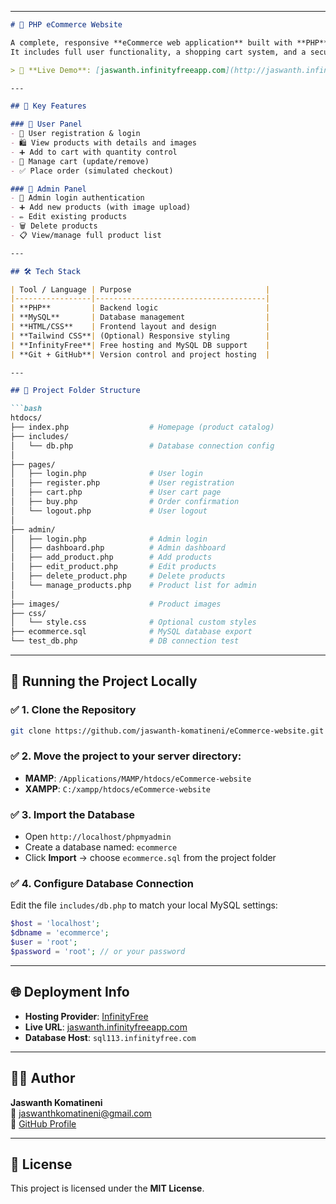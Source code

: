 
---


```markdown
# 🛒 PHP eCommerce Website

A complete, responsive **eCommerce web application** built with **PHP**, **MySQL**, and **HTML/CSS**.  
It includes full user functionality, a shopping cart system, and a secure admin dashboard for managing products.

> 🔗 **Live Demo**: [jaswanth.infinityfreeapp.com](http://jaswanth.infinityfreeapp.com/)

---

## 🚀 Key Features

### 👤 User Panel
- 📝 User registration & login
- 🛍️ View products with details and images
- ➕ Add to cart with quantity control
- 🧺 Manage cart (update/remove)
- ✅ Place order (simulated checkout)

### 🔐 Admin Panel
- 🔑 Admin login authentication
- ➕ Add new products (with image upload)
- ✏️ Edit existing products
- 🗑️ Delete products
- 📋 View/manage full product list

---

## 🛠️ Tech Stack

| Tool / Language | Purpose                              |
|-----------------|--------------------------------------|
| **PHP**         | Backend logic                        |
| **MySQL**       | Database management                  |
| **HTML/CSS**    | Frontend layout and design           |
| **Tailwind CSS**| (Optional) Responsive styling        |
| **InfinityFree**| Free hosting and MySQL DB support    |
| **Git + GitHub**| Version control and project hosting  |

---

## 📁 Project Folder Structure

```bash
htdocs/
├── index.php                  # Homepage (product catalog)
├── includes/
│   └── db.php                 # Database connection config
│
├── pages/
│   ├── login.php              # User login
│   ├── register.php           # User registration
│   ├── cart.php               # User cart page
│   ├── buy.php                # Order confirmation
│   └── logout.php             # User logout
│
├── admin/
│   ├── login.php              # Admin login
│   ├── dashboard.php          # Admin dashboard
│   ├── add_product.php        # Add products
│   ├── edit_product.php       # Edit products
│   ├── delete_product.php     # Delete products
│   └── manage_products.php    # Product list for admin
│
├── images/                    # Product images
├── css/
│   └── style.css              # Optional custom styles
├── ecommerce.sql              # MySQL database export
└── test_db.php                # DB connection test
```

---

## 🧪 Running the Project Locally

### ✅ 1. Clone the Repository
```bash
git clone https://github.com/jaswanth-komatineni/eCommerce-website.git
```

### ✅ 2. Move the project to your server directory:
- **MAMP**: `/Applications/MAMP/htdocs/eCommerce-website`
- **XAMPP**: `C:/xampp/htdocs/eCommerce-website`

### ✅ 3. Import the Database
- Open `http://localhost/phpmyadmin`
- Create a database named: `ecommerce`
- Click **Import** → choose `ecommerce.sql` from the project folder

### ✅ 4. Configure Database Connection
Edit the file `includes/db.php` to match your local MySQL settings:
```php
$host = 'localhost';
$dbname = 'ecommerce';
$user = 'root';
$password = 'root'; // or your password
```

---

## 🌐 Deployment Info

- **Hosting Provider**: [InfinityFree](https://infinityfree.net)
- **Live URL**: [jaswanth.infinityfreeapp.com](http://jaswanth.infinityfreeapp.com)
- **Database Host**: `sql113.infinityfree.com`


---

## 👨‍💻 Author

**Jaswanth Komatineni**  
📧 [jaswanthkomatineni@gmail.com](mailto:jaswanthkomatineni@gmail.com)  
🔗 [GitHub Profile](https://github.com/jaswanth-komatineni)

---

## 📄 License

This project is licensed under the **MIT License**.  
